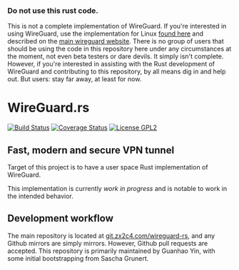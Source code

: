 ### Do not use this rust code.

This is not a complete implementation of WireGuard. If you're interested in using WireGuard, use the implementation for Linux [found here](https://git.zx2c4.com/WireGuard/) and described on the [main wireguard website](https://www.wireguard.io/). There is no group of users that should be using the code in this repository here under any circumstances at the moment, not even beta testers or dare devils. It simply isn't complete. However, if you're interested in assisting with the Rust development of WireGuard and contributing to this repository, by all means dig in and help out. But users: stay far away, at least for now.

# WireGuard.rs
[![Build Status](https://travis-ci.org/WireGuard/wireguard-rs.svg)](https://travis-ci.org/WireGuard/wireguard-rs) [![Coverage Status](https://coveralls.io/repos/github/WireGuard/wireguard-rs/badge.svg)](https://coveralls.io/github/WireGuard/wireguard-rs?branch=master) [![License GPL2](https://img.shields.io/badge/license-GPL_2-blue.svg)](https://github.com/WireGuard/wireguard-rs/blob/master/LICENSE)
## Fast, modern and secure VPN tunnel
Target of this project is to have a user space Rust implementation of WireGuard.

This implementation is currently _work in progress_ and is notable to work in the intended behavior.

## Development workflow
The main repository is located at [git.zx2c4.com/wireguard-rs](https://git.zx2c4.com/wireguard-rs), and any Github mirrors are simply mirrors. However, Github pull requests are accepted. This repository is primarily maintained by Guanhao Yin, with some initial bootstrapping from Sascha Grunert.
